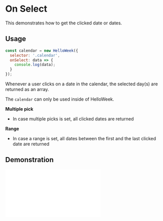 # On Select

This demonstrates how to get the clicked date or dates.

## Usage

```js
const calendar = new HelloWeek({
  selector: '.calendar',
  onSelect: data => {
    console.log(data);
  }
});
```

Whenever a user clicks on a date in the calendar, the selected day(s) are returned as an array.

The `calendar` can only be used inside of HelloWeek.

**Multiple pick**

- In case multiple picks is set, all clicked dates are returned

**Range**

- In case a range is set, all dates between the first and the last clicked date are returned

## Demonstration

<iframe
    src="docs/v3/demos/on-select.html"
    frameborder="no"
    allowfullscreen="allowfullscreen">
</iframe>

